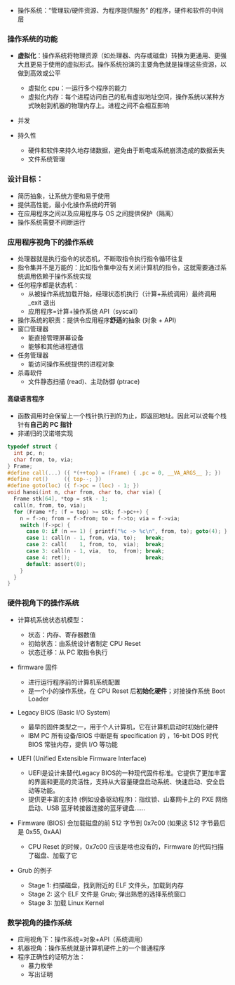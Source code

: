- 操作系统：“管理软/硬件资源、为程序提供服务” 的程序，硬件和软件的中间层
### 操作系统的功能
- **虚拟化**：操作系统将物理资源（如处理器、内存或磁盘）转换为更通用、更强大且更易于使用的虚拟形式。操作系统扮演的主要角色就是操理这些资源，以做到高效或公平
	- 虚拟化 cpu：一运行多个程序的能力
	- 虚拟化内存：每个进程访问自己的私有虚拟地址空间，操作系统以某种方式映射到机器的物理内存上。进程之间不会相互影响

- 并发

- 持久性
	- 硬件和软件来持久地存储数据，避免由于断电或系统崩溃造成的数据丢失
	- 文件系统管理

### 设计目标：
- 简历抽象，让系统方便和易于使用
- 提供高性能，最小化操作系统的开销
- 在应用程序之间以及应用程序与 OS 之间提供保护（隔离）
- 操作系统需要不间断运行

### 应用程序视角下的操作系统
- 处理器就是执行指令的状态机，不断取指令执行指令循环往复
- 指令集并不是万能的：比如指令集中没有关闭计算机的指令，这就需要通过系统调用依赖于操作系统实现
- 任何程序都是状态机：
	- 从被操作系统加载开始，经理状态机执行（计算+系统调用）最终调用 \_exit 退出
	- 应用程序=计算+操作系统 API（syscall）
- 操作系统的职责：提供令应用程序**舒适**的抽象 (对象 + API)
- 窗口管理器
    - 能直接管理屏幕设备
    - 能够和其他进程通信
- 任务管理器
    - 能访问操作系统提供的进程对象
- 杀毒软件
    - 文件静态扫描 (read)、主动防御 (ptrace)
#### 高级语言程序
- 函数调用时会保留上一个栈针执行到的为止，即返回地址。因此可以说每个栈针有**自己的 PC 指针**
- 非递归的汉诺塔实现
```c
typedef struct {
  int pc, n;
  char from, to, via;
} Frame;
#define call(...) ({ *(++top) = (Frame) { .pc = 0, __VA_ARGS__ }; })
#define ret()     ({ top--; })
#define goto(loc) ({ f->pc = (loc) - 1; })
void hanoi(int n, char from, char to, char via) {
  Frame stk[64], *top = stk - 1;
  call(n, from, to, via);
  for (Frame *f; (f = top) >= stk; f->pc++) {
    n = f->n; from = f->from; to = f->to; via = f->via;
    switch (f->pc) {
      case 0: if (n == 1) { printf("%c -> %c\n", from, to); goto(4); } break;
      case 1: call(n - 1, from, via, to);   break;
      case 2: call(    1, from, to,  via);  break;
      case 3: call(n - 1, via,  to,  from); break;
      case 4: ret();                        break;
      default: assert(0);
    }
  }
}

``` 
### 硬件视角下的操作系统
- 计算机系统状态机模型：
	- 状态：内存、寄存器数值
	- 初始状态：由系统设计者制定 CPU Reset
	- 状态迁移：从 PC 取指令执行 

- firmware 固件
	- 进行运行程序前的计算机系统配置
	- 是一个小的操作系统，在 CPU Reset 后**初始化硬件**；对接操作系统 Boot Loader
- Legacy BIOS (Basic I/O System)
	- 最早的固件类型之一，用于个人计算机，它在计算机启动时初始化硬件
	- IBM PC 所有设备/BIOS 中断是有 specification 的
    ，16-bit DOS 时代 BIOS 常驻内存，提供 I/O 等功能
- UEFI (Unified Extensible Firmware Interface)
	- UEFI是设计来替代Legacy BIOS的一种现代固件标准。它提供了更加丰富的界面和更高的灵活性，支持从大容量硬盘启动系统、快速启动、安全启动等功能。
	- 提供更丰富的支持 (例如设备驱动程序)：指纹锁、山寨网卡上的 PXE 网络启动、USB 蓝牙转接器连接的蓝牙键盘……

- Firmware (BIOS) 会加载磁盘的前 512 字节到 0x7c00 (如果这 512 字节最后是 0x55, 0xAA)
	- CPU Reset 的时候，0x7c00 应该是啥也没有的，Firmware 的代码扫描了磁盘、加载了它
- Grub 的例子
    - Stage 1: 扫描磁盘，找到附近的 ELF 文件头，加载到内存
    - Stage 2: 这个 ELF 文件是 Grub; 弹出熟悉的选择系统窗口
    - Stage 3: 加载 Linux Kernel

### 数学视角的操作系统
- 应用视角下：操作系统=对象+API（系统调用）
- 机器视角：操作系统就是计算机硬件上的一个普通程序
- 程序正确性的证明方法：
	- 暴力枚举
	- 写出证明